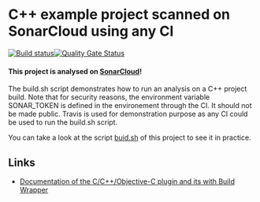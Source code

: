 # C++ example project scanned on SonarCloud using any CI

[![Build status](https://travis-ci.org/SonarSource/sonarcloud_example_cpp-xcodebuild-macos-otherci.svg?branch=master)](https://travis-ci.org/SonarSource/sonarcloud_example_cpp-xcodebuild-macos-otherci)[![Quality Gate Status](https://sonarcloud.io/api/project_badges/measure?project=sonarcloud_example_cpp-xcodebuild-macos-otherci&metric=alert_status)](https://sonarcloud.io/dashboard?id=sonarcloud_example_cpp-xcodebuild-macos-otherci)

#### This project is analysed on [SonarCloud](https://sonarcloud.io)!

The build.sh script demonstrates how to run an analysis on a C++ project build.
Note that for security reasons, the environment variable SONAR_TOKEN is defined in the environement through the CI. It should not be made public.
Travis is used for demonstration purpose as any CI could be used to run the build.sh script.

You can take a look at the script
[buid.sh](https://github.com/SonarSource/sonarcloud_example_cpp-xcodebuild-macos-otherci/blob/master/build.sh)
of this project to see it in practice.

## Links
- [Documentation of the C/C++/Objective-C plugin and its with Build Wrapper](http://docs.sonarqube.org/x/pwAv)
